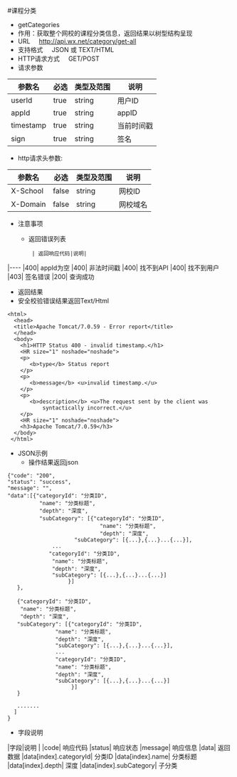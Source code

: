 #课程分类

* getCategories
* 作用：获取整个网校的课程分类信息，返回结果以树型结构呈现
* URL
    http://api.wx.net/category/get-all
* 支持格式
    JSON 或 TEXT/HTML
* HTTP请求方式
    GET/POST
* 请求参数

| 参数名       | 必选  | 类型及范围 | 说明 |
| ----------- | ----- | -------- | -----|
| userId      | true  | string   |用户ID |
| appId       | true  | string   |appID |
| timestamp   | true  | string   |当前时间戳|
|sign         |true|string |签名|

* http请求头参数:

| 参数名	  | 必选	   | 类型及范围	| 说明 |
| ------- | ------ | ---------  |------|
|X-School|	false|	string|	网校ID|
|X-Domain|	false|	string|	网校域名|

* 注意事项
  * 返回错误列表

         | 返回响应代码|说明|
|----
|400|	appId为空
|400|	非法时间戳
|400|	找不到API
|400|	找不到用户
|403|	签名错误
|200|	查询成功
* 返回结果
 * 安全校验错误结果返回Text/Html

````
<html>
  <head>
  <title>Apache Tomcat/7.0.59 - Error report</title>
  </head>
  <body>
    <h1>HTTP Status 400 - invalid timestamp.</h1>
    <HR size="1" noshade="noshade">
    <p>
       <b>type</b> Status report
    </p>
    <p>
       <b>message</b> <u>invalid timestamp.</u>
    </p>
    <p>
       <b>description</b> <u>The request sent by the client was
           syntactically incorrect.</u>
    </p>
    <HR size="1" noshade="noshade">
    <h3>Apache Tomcat/7.0.59</h3>
  </body>
 </html>
````

* JSON示例
  * 操作结果返回json

````
{"code": "200",
"status": "success",
"message": "",
"data":[{"categoryId": "分类ID",
          "name": "分类标题",
          "depth": "深度",
          "subCategory": [{"categoryId": "分类ID",
                             "name": "分类标题",
                             "depth": "深度",
                     "subCategory": [{...},{...}...{...}],
              ...
             "categoryId": "分类ID",
              "name": "分类标题",
              "depth": "深度",
              "subCategory": [{...},{...}...{...}]
                   }]
   },
   
   {"categoryId": "分类ID",
    "name": "分类标题",
    "depth": "深度",
   "subCategory": [{"categoryId": "分类ID",
               "name": "分类标题",
               "depth": "深度",
               "subCategory": [{...},{...}...{...}],
               ...
               "categoryId": "分类ID",
               "name": "分类标题",
               "depth": "深度",
               "subCategory": [{...},{...}...{...}]
                    }]
   }
   
   .......
  ]
}
`````

* 字段说明

|字段|说明
|
|code|	响应代码
|status|	响应状态
|message|	响应信息
|data|	返回数据
|data[index].categoryId|	分类ID
|data[index].name|	分类标题
|data[index].depth|	深度
|data[index].subCategory|	子分类
